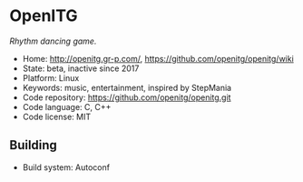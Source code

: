 # OpenITG

_Rhythm dancing game._

- Home: http://openitg.gr-p.com/, https://github.com/openitg/openitg/wiki
- State: beta, inactive since 2017
- Platform: Linux
- Keywords: music, entertainment, inspired by StepMania
- Code repository: https://github.com/openitg/openitg.git
- Code language: C, C++
- Code license: MIT

## Building

- Build system: Autoconf
